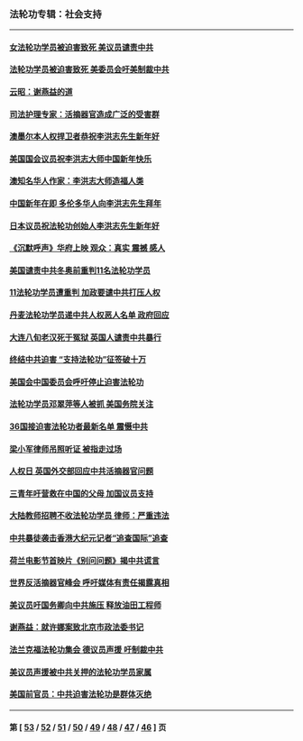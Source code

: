### 法轮功专辑：社会支持
---
#### [女法轮功学员被迫害致死 美议员谴责中共](../../pages/nf4386/n13682069.md?03310430) 
#### [法轮功学员被迫害致死 美委员会吁美制裁中共](../../pages/nf4386/n13631310.md?03310430) 
#### [云昭：谢燕益的道](../../pages/nf4386/n13607391.md?03310430) 
#### [司法护理专家：活摘器官造成广泛的受害群](../../pages/nf4386/n13570425.md?03310430) 
#### [澳墨尔本人权捍卫者恭祝李洪志先生新年好](../../pages/nf4386/n13556164.md?03310430) 
#### [美国国会议员祝李洪志大师中国新年快乐](../../pages/nf4386/n13554208.md?03310430) 
#### [澳知名华人作家：李洪志大师造福人类](../../pages/nf4386/n13552049.md?03310430) 
#### [中国新年在即 多伦多华人向李洪志先生拜年](../../pages/nf4386/n13531756.md?03310430) 
#### [日本议员祝法轮功创始人李洪志先生新年好](../../pages/nf4386/n13543228.md?03310430) 
#### [《沉默呼声》华府上映 观众：真实 震撼 感人](../../pages/nf4386/n13524739.md?03310430) 
#### [美国谴责中共冬奥前重判11名法轮功学员](../../pages/nf4386/n13521806.md?03310430) 
#### [11法轮功学员遭重判 加政要谴中共打压人权](../../pages/nf4386/n13521294.md?03310430) 
#### [丹麦法轮功学员递中共人权恶人名单 政府回应](../../pages/nf4386/n13497482.md?03310430) 
#### [大连八旬老汉死于冤狱 英国人谴责中共暴行](../../pages/nf4386/n13480118.md?03310430) 
#### [终结中共迫害 “支持法轮功”征签破十万](../../pages/nf4386/n13471084.md?03310430) 
#### [美国会中国委员会呼吁停止迫害法轮功](../../pages/nf4386/n13465411.md?03310430) 
#### [法轮功学员邓翠萍等人被抓 美国务院关注](../../pages/nf4386/n13451524.md?03310430) 
#### [36国接迫害法轮功者最新名单 震慑中共](../../pages/nf4386/n13445909.md?03310430) 
#### [梁小军律师吊照听证 被指走过场](../../pages/nf4386/n13437662.md?03310430) 
#### [人权日 英国外交部回应中共活摘器官问题](../../pages/nf4386/n13430243.md?03310430) 
#### [三青年吁营救在中国的父母 加国议员支持](../../pages/nf4386/n13429744.md?03310430) 
#### [大陆教师招聘不收法轮功学员 律师：严重违法](../../pages/nf4386/n13365839.md?03310430) 
#### [中共暴徒袭击香港大纪元记者“追查国际”追查](../../pages/nf4386/n13343404.md?03310430) 
#### [荷兰电影节首映片《别问问题》揭中共谎言](../../pages/nf4386/n13321179.md?03310430) 
#### [世界反活摘器官峰会 呼吁媒体有责任揭露真相](../../pages/nf4386/n13264475.md?03310430) 
#### [美议员吁国务卿向中共施压 释放油田工程师](../../pages/nf4386/n13233845.md?03310430) 
#### [谢燕益：就许娜案致北京市政法委书记](../../pages/nf4386/n13182701.md?03310430) 
#### [法兰克福法轮功集会 德议员声援 吁制裁中共](../../pages/nf4386/n13175975.md?03310430) 
#### [美议员声援被中共关押的法轮功学员家属](../../pages/nf4386/n13158310.md?03310430) 
#### [美国前官员：中共迫害法轮功是群体灭绝](../../pages/nf4386/n13157750.md?03310430) 

---
#### 第 [ [53](./53.md?03310430) / [52](./52.md?03310430) / [51](./51.md?03310430) / [50](./50.md?03310430) / [49](./49.md?03310430) / [48](./48.md?03310430) / [47](./47.md?03310430) / [46](./46.md?03310430) ] 页
